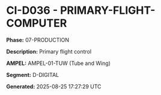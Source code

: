 # CI-D036 - PRIMARY-FLIGHT-COMPUTER

**Phase:** 07-PRODUCTION

**Description:** Primary flight control

**AMPEL:** AMPEL-01-TUW (Tube and Wing)

**Segment:** D-DIGITAL

**Generated:** 2025-08-25 17:27:29 UTC
